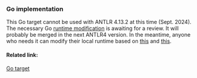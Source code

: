 ### Go implementation

This Go target cannot be used with ANTLR 4.13.2 at this time (Sept. 2024). 
The necessary Go [runtime modification](https://github.com/antlr/antlr4/pull/4626) is awaiting for a review.
It will probably be merged in the next ANTLR4 version.
In the meantime, anyone who needs it can modify their local runtime based on [this](https://github.com/antlr/antlr4/pull/4626/commits/735cfcb21a25b7eacd0b06cd3307f4281c76edf3) and [this](https://github.com/antlr/antlr4/pull/4626/commits/5b9c537649f80d149d3613fb29eb69f3923fd64f).

#### Related link:
[Go target](https://github.com/antlr/antlr4/blob/dev/doc/go-target.md)
